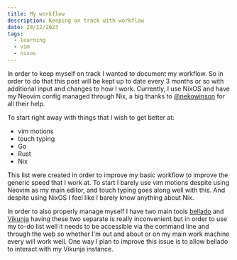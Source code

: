 ```yaml
---
title: My workflow
description: Keeping on track with workflow
date: 28/12/2023
tags:
  - learning
  - vim
  - nixos
---
```


In order to keep myself on track I wanted to document my workflow. So in order
to do that this post will be kept up to date every 3 months or so with
additional input and changes to how I work. Currently, I use NixOS and have my
Neovim config managed through Nix, a big thanks to
[@nekowinson](https://github.com/nekowinston) for all their help.

To start right away with things that I wish to get better at:

- vim motions
- touch typing
- Go
- Rust
- Nix

This list were created in order to improve my basic workflow to improve the
generic speed that I work at. To start I barely use vim motions despite using
Neovim as my main editor, and touch typing goes along well with this. And
despite using NixOS I feel like I barely know anything about Nix.

In order to also properly manage myself I have two main tools
[bellado](https://github.com/isabelroses/bellado) and
[Vikunja](https://vikunja.io) having these two separate is really inconvenient
but in order to use my to-do list well it needs to be accessible via the command
line and through the web so whether I'm out and about or on my main work machine
every will work well. One way I plan to improve this issue is to allow bellado
to interact with my Vikunja instance.
